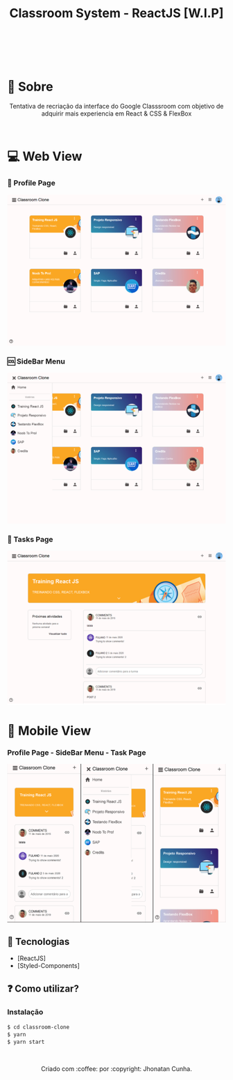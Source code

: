 <img src="https://miro.medium.com/max/4000/1*-dy70uysIH0N9MfVVitzgg.png" alt="">

<h1 align="center">Classroom System - ReactJS [W.I.P]<h1>
<p align="center">
<img src="https://img.shields.io/github/repo-size/jhonatancunha/classroom-clone" alt="">
<img src="https://img.shields.io/github/license/jhonatancunha/classroom-clone" alt="">
<img src="https://img.shields.io/github/last-commit/jhonatancunha/classroom-clone?style=plastic" alt="">
</p>

<br>
<a id="sobre"></a

## :bookmark: Sobre


<p align="center">
    Tentativa de recriação da interface do Google Classsroom com objetivo de adquirir mais experiencia em React & CSS & FlexBox
</p>

<br>

# :computer: Web View

### :busts_in_silhouette: Profile Page
<p align="center">
    <img src="imgs/profile.png" alt="">
</p>

### :cool: SideBar Menu
<p align="center">
    <img src="imgs/menu.png" alt="">
</p>

### :pencil: Tasks Page
<p align="center">
    <img src="imgs/tasks.png" alt="">
</p>


# :iphone: Mobile View

### Profile Page - SideBar Menu - Task Page
<p align="center">
    <img src="imgs/mob-PROFILE-TASK-MENU.png" alt="">
</p>





## 🚀 Tecnologias

- [ReactJS]
- [Styled-Components]

## ❓ Como utilizar?

### Instalação

```bash
$ cd classroom-clone
$ yarn
$ yarn start
```

<br>


<p align="center">
Criado com :coffee: por :copyright: Jhonatan Cunha.
</p>
